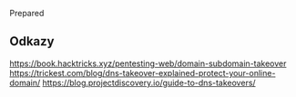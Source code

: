Prepared

## Odkazy
https://book.hacktricks.xyz/pentesting-web/domain-subdomain-takeover
https://trickest.com/blog/dns-takeover-explained-protect-your-online-domain/
https://blog.projectdiscovery.io/guide-to-dns-takeovers/
